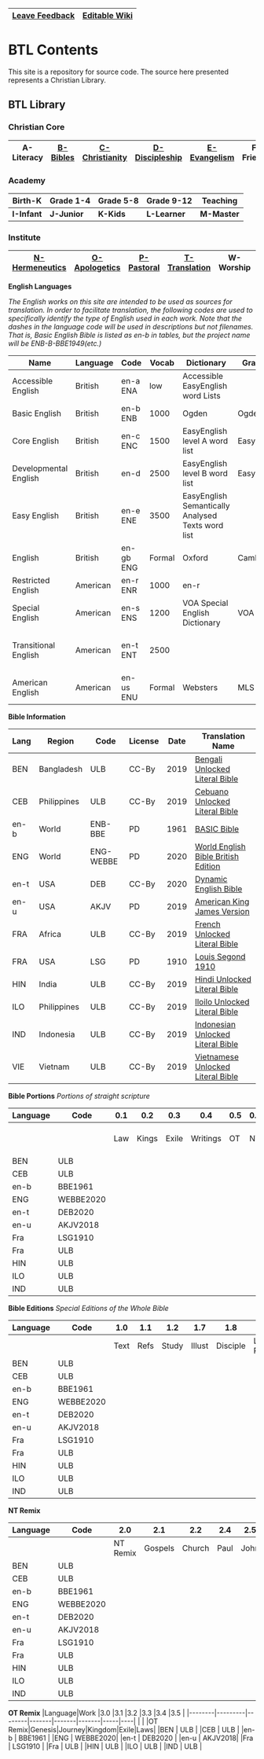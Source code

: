 |[Leave Feedback](https://github.com/BibleCorps/Overview-and-Wiki/issues) | [Editable Wiki](https://github.com/BibleCorps/Overview-and-Wiki/wiki) |
|-|-|

# BTL Contents

This site is a repository for source code. The source here presented represents a Christian Library. 



## BTL Library
### Christian Core

| __A-Literacy__ | __[B-Bibles](https://github.com/BibleCorps/Overview-and-Wiki/blob/master/Bibles.md)__ | __[C-Christianity](https://github.com/Be-the-Light/ENG-C-Christianity-PSFM/tree/master/PDF)__ | __[D-Discipleship](https://github.com/Be-the-Light/ENG-D-Discipleship-PSFM/tree/master/PDF)__ | __[E-Evangelism](https://github.com/Be-the-Light/ENG-E-Evangelism-PSFM)__ | __F-Friends__ | __[G-Growth](https://github.com/Be-the-Light/ENG-G-Growth-PSFM)__  
|-------|------------------|---------|---------|---------|---------|--------

### Academy

|Birth-K      | Grade 1-4    | Grade 5-8  | Grade 9-12    | Teaching               
|-------------|--------------|------------|---------------|------
|__I-Infant__ | __J-Junior__ | __K-Kids__ | __L-Learner__ | __M-Master__

### Institute

| __[N-Hermeneutics](https://github.com/Be-the-Light/ENG-N-Hermeneutics-PSFM)__ | __[O-Apologetics](https://github.com/Be-the-Light/ENG-O-Apologetics-PSFM)__ | __[P-Pastoral](https://github.com/Be-the-Light/ENG-P-Pastoral-PSFM)__ |__[T-Translation](https://github/Be-the-Light/ENG-T-Translation-PSFM)__ | __W-Worship__ | __X-Reference__
|-------|------------------|---------|---------|--|--
__English Languages__

_The English works on this site are intended to be used as sources for translation. In order to facilitate translation, the following codes are used to specifically identify the type of English used in each work. Note that the dashes in the language code will be used in descriptions but not filenames. That is, Basic English Bible is listed as en-b in tables, but the project name will be ENB-B-BBE1949(etc.)_


|Name|Language|Code|Vocab|Dictionary|Grammar|Style
|----|--------|----|-----|----------|-------|----
|Accessible English| British | en-a ENA | low | Accessible EasyEnglish word Lists | | | Accessible English
|Basic English | British | en-b ENB| 1000 | Ogden | Ogden | 
|Core English | British | en-c ENC| 1500 | EasyEnglish level A word list | EasyEnglish | EasyEnglish
|Developmental English | British| en-d | 2500 | EasyEnglish level B word list | EasyEnglish | EasyEnglish 
|Easy English | British | en-e ENE | 3500 | EasyEnglish Semantically Analysed Texts word list | | | 
|English | British | en-gb ENG | Formal | Oxford | Cambridge | Oxford 
|Restricted English |American |en-r ENR| 1000 | en-r 
|Special English | American |en-s ENS| 1200 | VOA Special English Dictionary | VOA | VOA 
|Transitional English | American | en-t ENT| 2500 | | | Unfolding Word Dynamic Style Guide
|American English |American| en-us ENU| Formal | Websters | MLS | Chicago


__Bible Information__

|Lang|Region|Code |License|Date|Translation Name|
|----|------|------|-------|----|----------------|
|BEN|Bangladesh|ULB|CC-By  |2019| [Bengali Unlocked Literal Bible](https://github.com/BibleCorps/BEN-B-ULB2019-cc-PSFM)
|CEB|Philippines|ULB  |CC-By   |2019|[Cebuano Unlocked Literal Bible](https://github.com/BeTheLight/CEB-B-ULB2019-CC-PSFM/tree/master/USFM) |
|en-b|World |ENB-BBE|  PD |1961|  [BASIC Bible](https://github.com/BeTheLight/ENG-B-BBE1949-PD-Hooke/tree/master/PSFM)   |
|ENG |World |ENG-WEBBE| PD |2020|[World English Bible British Edition](https://github.com/BeTheLight/ENG-B-WEBBE2020-pd-Johnson)|
|en-t| USA  |DEB   | CC-By |2020|[Dynamic English Bible](https://github.com/BibleCorps/ENG-B-DEB2020-cc-PSFM)|
|en-u| USA  |AKJV  | PD    |2019|[American King James Version](https://github.com/BibleCorps/ENG-B-AKJV2018-pd-PSFM)|
|FRA |Africa|ULB   |CC-By  |2019|[French Unlocked Literal Bible](https://github.com/BibleCorps/FRA-B-ULB2019-cc-PSFM/tree/master/USFM)
|FRA |USA   |LSG   |PD     |1910|[Louis Segond 1910](https://github.com/BibleCorps/FRA-B-LSG1910-PD-UBS/tree/main/p.sfm)|
|HIN |India |ULB   |CC-By  |2019|[Hindi Unlocked Literal Bible](https://github.com/BibleCorps/HIN-B-ULB2019-cc-PSFM/tree/master/USFM)
|ILO |Philippines|ULB|CC-By|2019|[Iloilo Unlocked Literal Bible](https://github.com/BibleCorps/ILO-B-ULB2019-cc-PSFM/tree/master/USFM) |
|IND |Indonesia| ULB|CC-By|2019|[Indonesian Unlocked Literal Bible](https://github.com/BibleCorps/ILO-B-ULB2019-cc-PSFM/tree/master/USFM)
|VIE |Vietnam | ULB |CC-By|2019|[Vietnamese Unlocked Literal Bible](https://github.com/BibleCorps/VIE-B-ULB2019-cc-PSFM/tree/master/USFM)

__Bible Portions__
_Portions of straight scripture_

|Language|Code     |0.1|0.2|0.3|0.4|0.5 |0.6 |0.7  |0.8   |0.9    |
|--------|---------|---|---|---|---|----|----|-----|------|-------|
|        |         |Law|Kings|Exile|Writings|OT |NT|Kids NT|Disciples NT|Large Print NT|
|BEN     | ULB     |
|CEB     | ULB     |
|en-b    | BBE1961 |
|ENG     | WEBBE2020|
|en-t    | DEB2020 |
|en-u    | AKJV2018|
|Fra     | LSG1910 |
|Fra     | ULB     |
|HIN     | ULB     |
|ILO     | ULB     |
|IND     | ULB     |

__Bible Editions__
_Special Editions of the Whole Bible_

|Language|Code     |1.0 |1.1 |1.2  |   1.7|1.8     |1.9        |
|--------|---------|----|----|-----|------|--------|-----------|
|        |         |Text|Refs|Study|Illust|Disciple|Large Print|
|BEN     | ULB     |
|CEB     | ULB     |
|en-b    | BBE1961 |
|ENG     | WEBBE2020|
|en-t    | DEB2020 |
|en-u    | AKJV2018|
|Fra     | LSG1910 |
|Fra     | ULB     |
|HIN     | ULB     |
|ILO     | ULB     |
|IND     | ULB     |

__NT Remix__

|Language|Code     |2.0|2.1|2.2|2.4|2.5|2.6|
|--------|---------|---|---|---|---|---|---|
|        |         |NT Remix|Gospels|Church|Paul|John| Jesus|
|BEN     | ULB     |
|CEB     | ULB     |
|en-b    | BBE1961 |
|ENG     | WEBBE2020|
|en-t    | DEB2020 |
|en-u    | AKJV2018|
|Fra     | LSG1910 |
|Fra     | ULB     |
|HIN     | ULB     |
|ILO     | ULB     |
|IND     | ULB     |

__OT Remix__
|Language|Work     |3.0     |3.1    |3.2    |3.3    |3.4  |3.5 |
|--------|---------|--------|-------|-------|-------|-----|----|
|        |         |OT Remix|Genesis|Journey|Kingdom|Exile|Laws|
|BEN     | ULB     |
|CEB     | ULB     |
|en-b    | BBE1961 |
|ENG     | WEBBE2020|
|en-t    | DEB2020 |
|en-u    | AKJV2018|
|Fra     | LSG1910 |
|Fra     | ULB     |
|HIN     | ULB     |
|ILO     | ULB     |
|IND     | ULB     |
